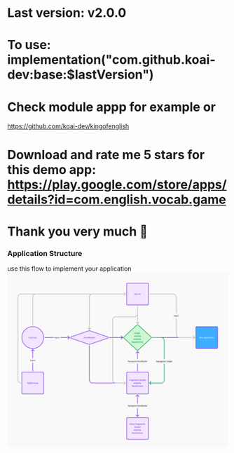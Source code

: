 # Last version: v2.0.0

# To use: implementation("com.github.koai-dev:base:$lastVersion")

# Check module appp for example or 
https://github.com/koai-dev/kingofenglish

# Download and rate me 5 stars for this demo app: https://play.google.com/store/apps/details?id=com.english.vocab.game

# Thank you very much 🥰

### Application Structure
use this flow to implement your application
![Your application](images/img.png "Application structure")
